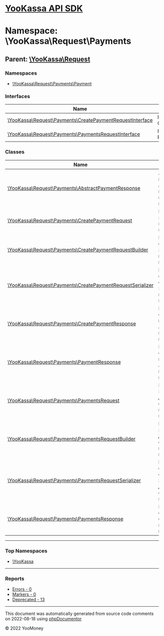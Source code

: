 # [YooKassa API SDK](../home.md)

# Namespace: \YooKassa\Request\Payments

## Parent: [\YooKassa\Request](../namespaces/yookassa-request.md)

### Namespaces

* [\YooKassa\Request\Payments\Payment](../namespaces/yookassa-request-payments-payment.md)

### Interfaces

| Name | Summary |
| ---- | ------- |
| [\YooKassa\Request\Payments\CreatePaymentRequestInterface](../classes/YooKassa-Request-Payments-CreatePaymentRequestInterface.md) | Interface CreatePaymentRequestInterface |
| [\YooKassa\Request\Payments\PaymentsRequestInterface](../classes/YooKassa-Request-Payments-PaymentsRequestInterface.md) | Interface PaymentsRequestInterface |

### Classes

| Name | Summary |
| ---- | ------- |
| [\YooKassa\Request\Payments\AbstractPaymentResponse](../classes/YooKassa-Request-Payments-AbstractPaymentResponse.md) | Абстрактный класс ответа от API, возвращающего информацию о платеже |
| [\YooKassa\Request\Payments\CreatePaymentRequest](../classes/YooKassa-Request-Payments-CreatePaymentRequest.md) | Класс объекта запроса к API на проведение нового платежа |
| [\YooKassa\Request\Payments\CreatePaymentRequestBuilder](../classes/YooKassa-Request-Payments-CreatePaymentRequestBuilder.md) | Класс билдера объектов запросов к API на создание платежа |
| [\YooKassa\Request\Payments\CreatePaymentRequestSerializer](../classes/YooKassa-Request-Payments-CreatePaymentRequestSerializer.md) | Класс сериалайзера объекта запроса к API на проведение платежа |
| [\YooKassa\Request\Payments\CreatePaymentResponse](../classes/YooKassa-Request-Payments-CreatePaymentResponse.md) | Класс объекта ответа возвращаемого API при запросе на создание платежа |
| [\YooKassa\Request\Payments\PaymentResponse](../classes/YooKassa-Request-Payments-PaymentResponse.md) | Класс объекта ответа, возвращаемого API при запросе конкретного платежа |
| [\YooKassa\Request\Payments\PaymentsRequest](../classes/YooKassa-Request-Payments-PaymentsRequest.md) | Класс объекта запроса к API для получения списка платежей магазина |
| [\YooKassa\Request\Payments\PaymentsRequestBuilder](../classes/YooKassa-Request-Payments-PaymentsRequestBuilder.md) | Класс билдера запросов к API для получения списка платежей магазина |
| [\YooKassa\Request\Payments\PaymentsRequestSerializer](../classes/YooKassa-Request-Payments-PaymentsRequestSerializer.md) | Класс сериализатора объектов запросов к API для получения списка платежей |
| [\YooKassa\Request\Payments\PaymentsResponse](../classes/YooKassa-Request-Payments-PaymentsResponse.md) | Класс объекта ответа от API со списком платежей магазина |

---

### Top Namespaces

* [\YooKassa](../namespaces/yookassa.md)

---

### Reports
* [Errors - 0](../reports/errors.md)
* [Markers - 0](../reports/markers.md)
* [Deprecated - 13](../reports/deprecated.md)

---

This document was automatically generated from source code comments on 2022-08-18 using [phpDocumentor](http://www.phpdoc.org/)

&copy; 2022 YooMoney